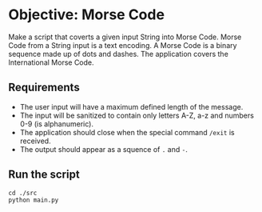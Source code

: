# Objective: Morse Code

Make a script that coverts a given input String into Morse Code.
Morse Code from a String input is a text encoding.
A Morse Code is a binary sequence made up of dots and dashes.
The application covers the International Morse Code.

## Requirements

- The user input will have a maximum defined length of the message.
- The input will be sanitized to contain only letters A-Z, a-z and numbers 0-9 (is alphanumeric).
- The application should close when the special command `/exit` is received.
- The output should appear as a squence of `.` and `-`.

## Run the script

```
cd ./src
python main.py
```
